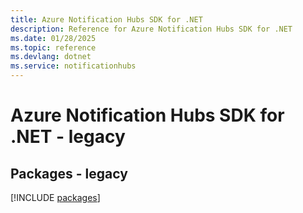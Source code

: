 ```yaml
---
title: Azure Notification Hubs SDK for .NET
description: Reference for Azure Notification Hubs SDK for .NET
ms.date: 01/28/2025
ms.topic: reference
ms.devlang: dotnet
ms.service: notificationhubs
---
```

# Azure Notification Hubs SDK for .NET - legacy
## Packages - legacy
[!INCLUDE [packages](notification-hubs-index.md)]